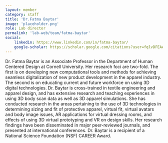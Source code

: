 ```yaml
---
layout: member
category: staff
title: 'Dr.Fatma Baytar'
image: 'placeholder.png'
role: Lab director
permalink: 'lab-web/team/fatma-baytar'
social:
    linkedin: https://www.linkedin.com/in/fatma-baytar/
    google-scholar: https://scholar.google.com/citations?user=fqlvDFEAAAAJ&hl=en
---
```


Dr. Fatma Baytar is an Associate Professor in the Department of Human Centered Design at Cornell University. Her research foci are two-fold. The first is on developing new computational tools and methods for achieving seamless digitalization of new product development in the apparel industry. The second is on educating current and future workforce on using 3D digital technologies. Dr. Baytar is cross-trained in textile engineering and apparel design, and has extensive research and teaching experiences in using 3D body scan data as well as 3D apparel simulations. She has conducted research in the areas pertaining to the use of 3D technologies in determining sizing and fit of protective apparel, virtual fit, virtual avatars and body image issues, AR applications for virtual dressing rooms, and effects of using 3D virtual prototyping and VR on design skills. Her research findings have been disseminated in major peer-reviewed journals, and presented at international conferences. Dr. Baytar is a recipient of a National Science Foundation (NSF) CAREER Award.

